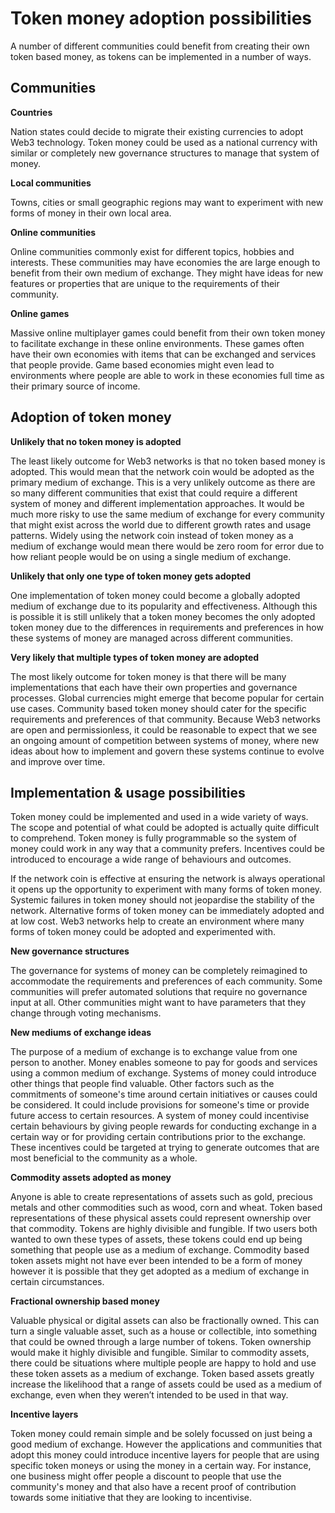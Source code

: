# Token money adoption possibilities

A number of different communities could benefit from creating their own token based money, as tokens can be implemented in a number of ways.



## **Communities**



**Countries**

Nation states could decide to migrate their existing currencies to adopt Web3 technology. Token money could be used as a national currency with similar or completely new governance structures to manage that system of money.



**Local communities**

Towns, cities or small geographic regions may want to experiment with new forms of money in their own local area.



**Online communities**

Online communities commonly exist for different topics, hobbies and interests. These communities may have economies the are large enough to benefit from their own medium of exchange. They might have ideas for new features or properties that are unique to the requirements of their community.



**Online games**

Massive online multiplayer games could benefit from their own token money to facilitate exchange in these online environments. These games often have their own economies with items that can be exchanged and services that people provide. Game based economies might even lead to environments where people are able to work in these economies full time as their primary source of income.



## Adoption of token money



**Unlikely that no token money is adopted**

The least likely outcome for Web3 networks is that no token based money is adopted. This would mean that the network coin would be adopted as the primary medium of exchange. This is a very unlikely outcome as there are so many different communities that exist that could require a different system of money and different implementation approaches. It would be much more risky to use the same medium of exchange for every community that might exist across the world due to different growth rates and usage patterns. Widely using the network coin instead of token money as a medium of exchange would mean there would be zero room for error due to how reliant people would be on using a single medium of exchange.



**Unlikely that only one type of token money gets adopted**

One implementation of token money could become a globally adopted medium of exchange due to its popularity and effectiveness. Although this is possible it is still unlikely that a token money becomes the only adopted token money due to the differences in requirements and preferences in how these systems of money are managed across different communities.



**Very likely that multiple types of token money are adopted**

The most likely outcome for token money is that there will be many implementations that each have their own properties and governance processes. Global currencies might emerge that become popular for certain use cases. Community based token money should cater for the specific requirements and preferences of that community. Because Web3 networks are open and permissionless, it could be reasonable to expect that we see an ongoing amount of competition between systems of money, where new ideas about how to implement and govern these systems continue to evolve and improve over time.



## Implementation & usage possibilities

Token money could be implemented and used in a wide variety of ways. The scope and potential of what could be adopted is actually quite difficult to comprehend. Token money is fully programmable so the system of money could work in any way that a community prefers. Incentives could be introduced to encourage a wide range of behaviours and outcomes.

If the network coin is effective at ensuring the network is always operational it opens up the opportunity to experiment with many forms of token money. Systemic failures in token money should not jeopardise the stability of the network. Alternative forms of token money can be immediately adopted and at low cost. Web3 networks help to create an environment where many forms of token money could be adopted and experimented with.



**New governance structures**

The governance for systems of money can be completely reimagined to accommodate the requirements and preferences of each community. Some communities will prefer automated solutions that require no governance input at all. Other communities might want to have parameters that they change through voting mechanisms.



**New mediums of exchange ideas**

The purpose of a medium of exchange is to exchange value from one person to another. Money enables someone to pay for goods and services using a common medium of exchange. Systems of money could introduce other things that people find valuable. Other factors such as the commitments of someone's time around certain initiatives or causes could be considered. It could include provisions for someone's time or provide future access to certain resources. A system of money could incentivise certain behaviours by giving people rewards for conducting exchange in a certain way or for providing certain contributions prior to the exchange. These incentives could be targeted at trying to generate outcomes that are most beneficial to the community as a whole.



**Commodity assets adopted as money**

Anyone is able to create representations of assets such as gold, precious metals and other commodities such as wood, corn and wheat. Token based representations of these physical assets could represent ownership over that commodity. Tokens are highly divisible and fungible. If two users both wanted to own these types of assets, these tokens could end up being something that people use as a medium of exchange. Commodity based token assets might not have ever been intended to be a form of money however it is possible that they get adopted as a medium of exchange in certain circumstances.



**Fractional ownership based money**

Valuable physical or digital assets can also be fractionally owned. This can turn a single valuable asset, such as a house or collectible, into something that could be owned through a large number of tokens. Token ownership would make it highly divisible and fungible. Similar to commodity assets, there could be situations where multiple people are happy to hold and use these token assets as a medium of exchange. Token based assets greatly increase the likelihood that a range of assets could be used as a medium of exchange, even when they weren’t intended to be used in that way.



**Incentive layers**

Token money could remain simple and be solely focussed on just being a good medium of exchange. However the applications and communities that adopt this money could introduce incentive layers for people that are using specific token moneys or using the money in a certain way. For instance, one business might offer people a discount to people that use the community's money and that also have a recent proof of contribution towards some initiative that they are looking to incentivise.
